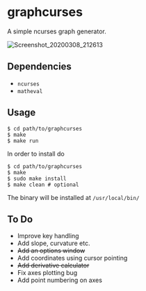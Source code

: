 # graphcurses

A simple ncurses graph generator.

![Screenshot_20200308_212613](https://user-images.githubusercontent.com/54286563/76169715-b3994d80-6183-11ea-97e0-4003239ecfe3.png)

## Dependencies

* `ncurses` 
* `matheval`

## Usage

```shell
$ cd path/to/graphcurses
$ make
$ make run
```
In order to install do
```shell
$ cd path/to/graphcurses
$ make
$ sudo make install
$ make clean # optional
```
The binary will be installed at `/usr/local/bin/`

## To Do

* Improve key handling
* Add slope, curvature etc.
* ~~Add an options window~~
* Add coordinates using cursor pointing
* ~~Add derivative calculator~~
* Fix axes plotting bug
* Add point numbering on axes
